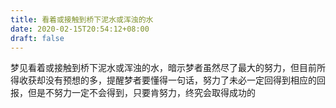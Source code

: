 ```yaml
---
title: 看着或接触到桥下泥水或浑浊的水
date: 2020-02-15T20:54:12+08:00
draft: false
---
```


梦见看着或接触到桥下泥水或浑浊的水，暗示梦者虽然尽了最大的努力，但目前所得收获却没有预想的多，提醒梦者要懂得一句话，努力了未必一定回得到相应的回报，但是不努力一定不会得到，只要肯努力，终究会取得成功的